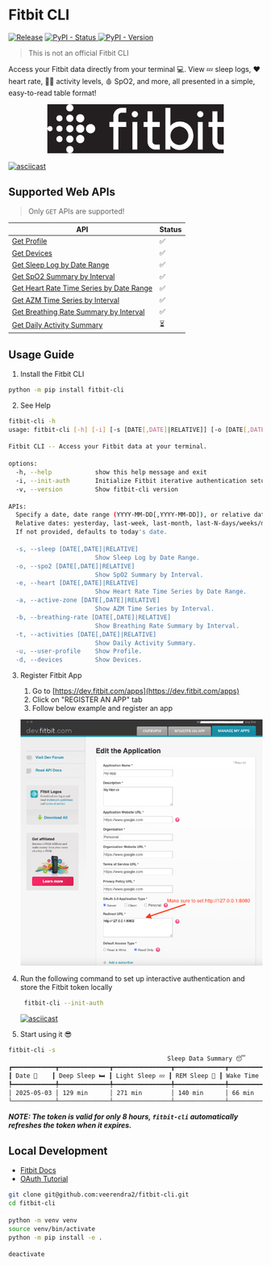 # Fitbit CLI

[![Release](https://github.com/veerendra2/fitbit-cli/actions/workflows/release.yml/badge.svg)](https://github.com/veerendra2/fitbit-cli/actions/workflows/release.yml) [![PyPI - Status](https://img.shields.io/pypi/status/fitbit-cli)
](https://pypi.org/project/fitbit-cli/) [![PyPI - Version](https://img.shields.io/pypi/v/fitbit-cli)
](https://pypi.org/project/fitbit-cli/)

> This is not an official Fitbit CLI

Access your Fitbit data directly from your terminal 💻. View 💤 sleep logs, ❤️ heart rate, 🏋️‍♂️ activity levels, 🩸 SpO2, and more, all presented in a simple, easy-to-read table format!

<p align="center">
  <img alt="Fitbit logo", width="350" src="https://raw.githubusercontent.com/veerendra2/fitbit-cli/refs/heads/main/assets/Fitbit_Logo_White_RGB.jpg">
</p>

[![asciicast](https://asciinema.org/a/696114.svg)](https://asciinema.org/a/696114)

## Supported Web APIs

> Only `GET` APIs are supported!

| API                                                                                                                                                     | Status |
| ------------------------------------------------------------------------------------------------------------------------------------------------------- | ------ |
| [Get Profile](https://dev.fitbit.com/build/reference/web-api/user/get-profile/)                                                                         | ✅     |
| [Get Devices](https://dev.fitbit.com/build/reference/web-api/devices/get-devices/)                                                                      | ✅     |
| [Get Sleep Log by Date Range](https://dev.fitbit.com/build/reference/web-api/sleep/get-sleep-log-by-date-range/)                                        | ✅     |
| [Get SpO2 Summary by Interval](https://dev.fitbit.com/build/reference/web-api/spo2/get-spo2-summary-by-interval/)                                       | ✅     |
| [Get Heart Rate Time Series by Date Range](https://dev.fitbit.com/build/reference/web-api/heartrate-timeseries/get-heartrate-timeseries-by-date-range/) | ✅     |
| [Get AZM Time Series by Interval](https://dev.fitbit.com/build/reference/web-api/active-zone-minutes-timeseries/get-azm-timeseries-by-interval/)        | ✅     |
| [Get Breathing Rate Summary by Interval](https://dev.fitbit.com/build/reference/web-api/breathing-rate/get-br-summary-by-interval/)                     | ✅     |
| [Get Daily Activity Summary](https://dev.fitbit.com/build/reference/web-api/activity/get-daily-activity-summary/)                                       | ⏳     |

## Usage Guide

1. Install the Fitbit CLI

```bash
python -m pip install fitbit-cli
```

2. See Help

```bash
fitbit-cli -h
usage: fitbit-cli [-h] [-i] [-s [DATE[,DATE]|RELATIVE]] [-o [DATE[,DATE]|RELATIVE]] [-e [DATE[,DATE]|RELATIVE]] [-a [DATE[,DATE]|RELATIVE]] [-b [DATE[,DATE]|RELATIVE]] [-t [DATE[,DATE]|RELATIVE]] [-u] [-d] [-v]

Fitbit CLI -- Access your Fitbit data at your terminal.

options:
  -h, --help            show this help message and exit
  -i, --init-auth       Initialize Fitbit iterative authentication setup
  -v, --version         Show fitbit-cli version

APIs:
  Specify a date, date range (YYYY-MM-DD[,YYYY-MM-DD]), or relative date.
  Relative dates: yesterday, last-week, last-month, last-N-days/weeks/months (e.g., last-2-days).
  If not provided, defaults to today's date.

  -s, --sleep [DATE[,DATE]|RELATIVE]
                        Show Sleep Log by Date Range.
  -o, --spo2 [DATE[,DATE]|RELATIVE]
                        Show SpO2 Summary by Interval.
  -e, --heart [DATE[,DATE]|RELATIVE]
                        Show Heart Rate Time Series by Date Range.
  -a, --active-zone [DATE[,DATE]|RELATIVE]
                        Show AZM Time Series by Interval.
  -b, --breathing-rate [DATE[,DATE]|RELATIVE]
                        Show Breathing Rate Summary by Interval.
  -t, --activities [DATE[,DATE]|RELATIVE]
                        Show Daily Activity Summary.
  -u, --user-profile    Show Profile.
  -d, --devices         Show Devices.
```

3. Register Fitbit App

   1. Go to [https://dev.fitbit.com/apps](https://dev.fitbit.com/apps)
   2. Click on "REGISTER AN APP" tab
   3. Follow below example and register an app

     <p align="left">
       <img alt="Fitbit logo", width="700" src="https://raw.githubusercontent.com/veerendra2/fitbit-cli/refs/heads/main/assets/fitbit-app-registration.png">
     </p>

4. Run the following command to set up interactive authentication and store the Fitbit token locally

   ```bash
    fitbit-cli --init-auth
   ```

   [![asciicast](https://asciinema.org/a/696115.svg)](https://asciinema.org/a/696115)

5. Start using it 😎

```bash
fitbit-cli -s
                                            Sleep Data Summary 😴
┏━━━━━━━━━━━━┳━━━━━━━━━━━━━━┳━━━━━━━━━━━━━━━━┳━━━━━━━━━━━━━━┳━━━━━━━━━━━━━━┳━━━━━━━━━━━━━━━┳━━━━━━━━━━━━━━━━┓
┃ Date 📆    ┃ Deep Sleep 🛏 ┃ Light Sleep 💤 ┃ REM Sleep 🌙 ┃ Wake Time ⏰ ┃ Efficiency 💯 ┃ Time in Bed 🕐 ┃
┡━━━━━━━━━━━━╇━━━━━━━━━━━━━━╇━━━━━━━━━━━━━━━━╇━━━━━━━━━━━━━━╇━━━━━━━━━━━━━━╇━━━━━━━━━━━━━━━╇━━━━━━━━━━━━━━━━┩
│ 2025-05-03 │ 129 min      │ 271 min        │ 140 min      │ 66 min       │ 57%           │ 10.1 hr        │
└────────────┴──────────────┴────────────────┴──────────────┴──────────────┴───────────────┴────────────────┘
```

_**NOTE: The token is valid for only 8 hours, `fitbit-cli` automatically refreshes the token when it expires.**_

## Local Development

- [Fitbit Docs](https://dev.fitbit.com/build/reference/web-api/)
- [OAuth Tutorial](https://dev.fitbit.com/build/reference/web-api/troubleshooting-guide/oauth2-tutorial/)

```bash
git clone git@github.com:veerendra2/fitbit-cli.git
cd fitbit-cli

python -m venv venv
source venv/bin/activate
python -m pip install -e .

deactivate
```
